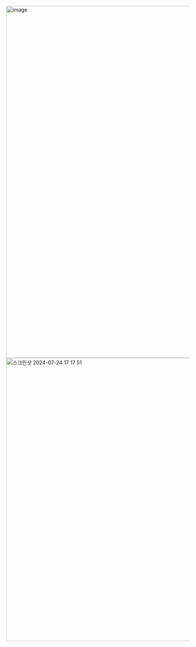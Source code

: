 <img width="962" alt="image" src="https://github.com/user-attachments/assets/535ef428-62fd-4e13-baff-c778e6929597"><img width="774" alt="스크린샷 2024-07-24 17 17 51" src="https://github.com/user-attachments/assets/a03a0d17-9603-402f-b740-3f8f851a63fc">
